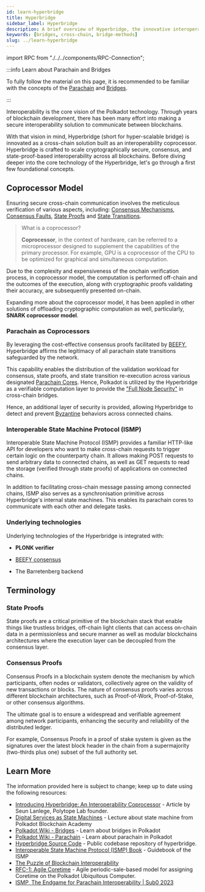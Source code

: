 ```yaml
---
id: learn-hyperbridge
title: Hyperbridge
sidebar_label: Hyperbridge
description: A brief overview of Hyperbridge, the innovative interoperability solution for crosschain bridges.
keywords: [bridges, cross-chain, bridge-methods]
slug: ../learn-hyperbridge
---
```


import RPC from "./../../components/RPC-Connection";

:::info Learn about Parachain and Bridges

To fully follow the material on this page, it is recommended to be familiar with the concepts of the [Parachain](https://wiki.polkadot.network/docs/learn-parachains) and [Bridges](./learn-bridges.md).

:::

Interoperability is the core vision of the Polkadot technology. Through years of blockchain development, there has been many effort into making a secure interoperability solution to communicate between blockchains.

With that vision in mind, Hyperbridge (short for hyper-scalable bridge) is innovated as a cross-chain solution built as an interoperability coprocessor. Hyperbridge is crafted to scale cryptographically secure, consensus, and state-proof-based interoperability across all blockchains. Before diving deeper into the core technology of the Hyperbridge, let's go through a first few foundational concepts.

## Coprocessor Model

Ensuring secure cross-chain communication involves the meticulous verification of various aspects, including: [Consensus Mechanisms](https://wiki.polkadot.network/docs/learn-consensus), [Consensus Faults](https://research.polytope.technology/consensus-proofs), [State Proofs](https://research.polytope.technology/state-machine-proofs) and [State Transitions](https://wiki.polkadot.network/docs/learn-parachains#state-transitions).

> What is a coprocessor?
>
> **Coprocessor**, in the context of hardware, can be referred to a microprocessor designed to supplement the capabilities of the primary processor. For example, GPU is a coprocessor of the CPU to be optimized for graphical and simultaneous computation.

Due to the complexity and expensiveness of the onchain verification process, in coprocessor model, the computation is performed off-chain and the outcomes of the execution, along with cryptographic proofs validating their accuracy, are subsequently presented on-chain.

Expanding more about the coprocessor model, it has been applied in other solutions of offloading cryptographic computation as well, particularly, **SNARK coprocessor model**.

<!-- %% Add more information about the state problems of the ZK coprocessor model %% -->

### Parachain as Coprocessors

By leveraging the cost-effective consensus proofs facilitated by [BEEFY](https://spec.polkadot.network/sect-finality#sect-grandpa-beefy), Hyperbridge affirms the legitimacy of all parachain state transitions safeguarded by the network.

This capability enables the distribution of the validation workload for consensus, state proofs, and state transition re-execution across various designated [Parachain Cores](https://github.com/polkadot-fellows/RFCs/blob/6f29561a4747bbfd95307ce75cd949dfff359e39/text/0001-agile-coretime.md). Hence, Polkadot is utilized by the Hyperbridge as a verifiable computation layer to provide the ["Full Node Security"](https://blog.polytope.technology/introducing-hyperbridge-interoperability-coprocessor#full-node-level-security) in cross-chain bridges.

Hence, an additional layer of security is provided, allowing Hyperbridge to detect and prevent [Byzantine](https://en.wikipedia.org/wiki/Byzantine_fault) behaviors across connected chains.

<!-- Explain more about full node security -->

### Interoperable State Machine Protocol (ISMP)

<!-- Give more information about the ISMP. -->

Interoperable State Machine Protocol (ISMP) provides a familiar HTTP-like API for developers who want to make cross-chain requests to trigger certain logic on the counterparty chain. It allows making POST requests to send arbitrary data to connected chains, as well as GET requests to read the storage (verified through state proofs) of applications on connected chains.

In addition to facilitating cross-chain message passing among connected chains, ISMP also serves as a synchronisation primitive across Hyperbridge's internal state machines. This enables its parachain cores to communicate with each other and delegate tasks.

### Underlying technologies

Underlying technologies of the Hyperbridge is integrated with:

- **PLONK verifier**
- [BEEFY consensus](https://spec.polkadot.network/sect-finality#sect-grandpa-beefy)

- The Barretenberg backend

## Terminology

### State Proofs

State proofs are a critical primitive of the blockchain stack that enable things like trustless bridges, off-chain light clients that can access on-chain data in a permissionless and secure manner as well as modular blockchains architectures where the execution layer can be decoupled from the consensus layer.

### Consensus Proofs

Consensus Proofs in a blockchain system denote the mechanism by which participants, often nodes or validators, collectively agree on the validity of new transactions or blocks. The nature of consensus proofs varies across different blockchain architectures, such as Proof-of-Work, Proof-of-Stake, or other consensus algorithms.

The ultimate goal is to ensure a widespread and verifiable agreement among network participants, enhancing the security and reliability of the distributed ledger.

For example, Consensus Proofs in a proof of stake system is given as the signatures over the latest block header in the chain from a supermajority (two-thirds plus one) subset of the full authority set.

## Learn More

The information provided here is subject to change; keep up to date using the following resources:

- [Introducing Hyperbridge: An Interoperability Coprocessor](https://blog.polytope.technology/introducing-hyperbridge-interoperability-coprocessor) - Article by Seun Lanlege, Polytope Lab founder.
- [Digital Services as State Machines](https://polkadot-blockchain-academy.github.io/pba-book/blockchain-contracts/services-as-state-machines/page.html) - Lecture about state machine from Polkadot Blockchain Academy
- [Polkadot Wiki - Bridges](https://wiki.polkadot.network/docs/learn-bridges) - Learn about bridges in Polkadot
- [Polkadot Wiki - Parachain](https://wiki.polkadot.network/docs/learn-parachains) - Learn about parachain in Polkadot
- [Hyperbridge Source Code](https://github.com/polytope-labs/hyperbridge) - Public codebase repository of hyperbridge.
- [Interoperable State Machine Protocol (ISMP) Book](https://ismp.polytope.technology/) - Guidebook of the ISMP
- [The Puzzle of Blockchain Interoperability](https://twitter.com/stakenode_dev/status/1744653040764817675)
- [RFC-1: Agile Coretime](https://github.com/polkadot-fellows/RFCs/blob/6f29561a4747bbfd95307ce75cd949dfff359e39/text/0001-agile-coretime.md) - Agile periodic-sale-based model for assigning Coretime on the Polkadot Ubiquitous Computer.
- [ISMP, The Endgame for Parachain Interoperability | Sub0 2023
  ](https://www.youtube.com/watch?v=MCOAwooWecs)
